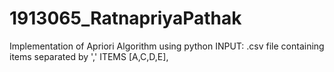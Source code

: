 # 1913065_RatnapriyaPathak
Implementation of Apriori Algorithm using python
INPUT: .csv file containing items separated by ','
ITEMS [A,C,D,E],
